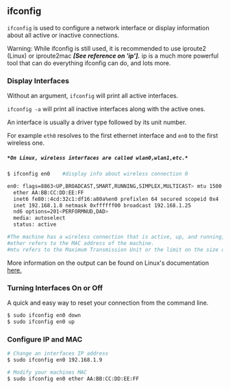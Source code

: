 ---
---

ifconfig
--

`ifconfig` is used to configure a network interface or display information about all active or inactive connections.

<div class="alert alert-warning">
Warning: While ifconfig is still used, it is recommended to use iproute2 (Linux) or iproute2mac <i style="font-weight:bold;">[See reference on 'ip'].</i> ip is a much more powerful tool that can do everything ifconfig can do, and lots more.
</div>

<!--more-->

### Display Interfaces

Without an argument, `ifconfig` will print all active interfaces.

`ifconfig -a` will print all inactive interfaces along with the active ones.

An interface is usually a driver type followed by its unit number. 

For example `eth0` resolves to the first ethernet interface and `en0` to the first wireless one.

##### `*On Linux, wireless interfaces are called wlan0,wlan1,etc.*`

~~~ bash
$ ifconfig en0    #display info about wireless connection 0

en0: flags=8863<UP,BROADCAST,SMART,RUNNING,SIMPLEX,MULTICAST> mtu 1500
  ether AA:BB:CC:DD:EE:FF
  inet6 fe80::4cd:32c1:df16:a80a%en0 prefixlen 64 secured scopeid 0x4 
  inet 192.168.1.8 netmask 0xffffff00 broadcast 192.168.1.25
  nd6 options=201<PERFORMNUD,DAD>
  media: autoselect
  status: active

#The machine has a wireless connection that is active, up, and running, with an IP address of 192.168.1.8.
#ether refers to the MAC address of the machine.
#mtu refers to the Maximum Transmission Unit or the limit on the size of packets sent.
~~~
More information on the output can be found on Linux's documentation <a href="http://linuxcommand.org/man_pages/ifconfig8.html" target="_blank">here.</a>

### Turning Interfaces On or Off

A quick and easy way to reset your connection from the command line.

~~~ bash
$ sudo ifconfig en0 down
$ sudo ifconfig en0 up
~~~

### Configure IP and MAC

~~~ bash
# Change an interfaces IP address 
$ sudo ifconfig en0 192.168.1.9

# Modify your machines MAC
$ sudo ifconfig en0 ether AA:BB:CC:DD:EE:FF
~~~
